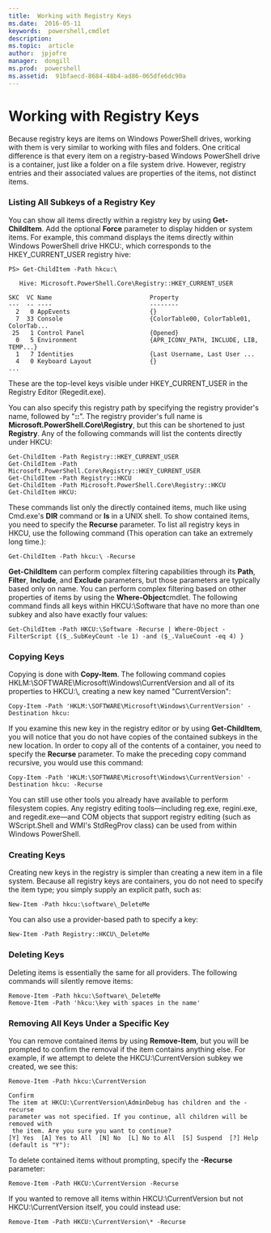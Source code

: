 ```yaml
---
title:  Working with Registry Keys
ms.date:  2016-05-11
keywords:  powershell,cmdlet
description:  
ms.topic:  article
author:  jpjofre
manager:  dongill
ms.prod:  powershell
ms.assetid:  91bfaecd-8684-48b4-ad86-065dfe6dc90a
---
```


# Working with Registry Keys
Because registry keys are items on Windows PowerShell drives, working with them is very similar to working with files and folders. One critical difference is that every item on a registry\-based Windows PowerShell drive is a container, just like a folder on a file system drive. However, registry entries and their associated values are properties of the items, not distinct items.

### Listing All Subkeys of a Registry Key
You can show all items directly within a registry key by using **Get\-ChildItem**. Add the optional **Force** parameter to display hidden or system items. For example, this command displays the items directly within Windows PowerShell drive HKCU:, which corresponds to the HKEY\_CURRENT\_USER registry hive:

```
PS> Get-ChildItem -Path hkcu:\

   Hive: Microsoft.PowerShell.Core\Registry::HKEY_CURRENT_USER

SKC  VC Name                           Property
---  -- ----                           --------
  2   0 AppEvents                      {}
  7  33 Console                        {ColorTable00, ColorTable01, ColorTab...
 25   1 Control Panel                  {Opened}
  0   5 Environment                    {APR_ICONV_PATH, INCLUDE, LIB, TEMP...}
  1   7 Identities                     {Last Username, Last User ...
  4   0 Keyboard Layout                {}
...
```

These are the top\-level keys visible under HKEY\_CURRENT\_USER in the Registry Editor (Regedit.exe).

You can also specify this registry path by specifying the registry provider's name, followed by "**::**". The registry provider's full name is **Microsoft.PowerShell.Core\\Registry**, but this can be shortened to just **Registry**. Any of the following commands will list the contents directly under HKCU:

```
Get-ChildItem -Path Registry::HKEY_CURRENT_USER
Get-ChildItem -Path Microsoft.PowerShell.Core\Registry::HKEY_CURRENT_USER
Get-ChildItem -Path Registry::HKCU
Get-ChildItem -Path Microsoft.PowerShell.Core\Registry::HKCU
Get-ChildItem HKCU:
```

These commands list only the directly contained items, much like using Cmd.exe's **DIR** command or **ls** in a UNIX shell. To show contained items, you need to specify the **Recurse** parameter. To list all registry keys in HKCU, use the following command (This operation can take an extremely long time.):

```
Get-ChildItem -Path hkcu:\ -Recurse
```

**Get\-ChildItem** can perform complex filtering capabilities through its **Path**, **Filter**, **Include**, and **Exclude** parameters, but those parameters are typically based only on name. You can perform complex filtering based on other properties of items by using the **Where\-Object**cmdlet. The following command finds all keys within HKCU:\\Software that have no more than one subkey and also have exactly four values:

```
Get-ChildItem -Path HKCU:\Software -Recurse | Where-Object -FilterScript {($_.SubKeyCount -le 1) -and ($_.ValueCount -eq 4) }
```

### Copying Keys
Copying is done with **Copy\-Item**. The following command copies HKLM:\\SOFTWARE\\Microsoft\\Windows\\CurrentVersion and all of its properties to HKCU:\\, creating a new key named "CurrentVersion":

```
Copy-Item -Path 'HKLM:\SOFTWARE\Microsoft\Windows\CurrentVersion' -Destination hkcu:
```

If you examine this new key in the registry editor or by using **Get\-ChildItem**, you will notice that you do not have copies of the contained subkeys in the new location. In order to copy all of the contents of a container, you need to specify the **Recurse** parameter. To make the preceding copy command recursive, you would use this command:

```
Copy-Item -Path 'HKLM:\SOFTWARE\Microsoft\Windows\CurrentVersion' -Destination hkcu: -Recurse
```

You can still use other tools you already have available to perform filesystem copies. Any registry editing tools—including reg.exe, regini.exe, and regedit.exe—and COM objects that support registry editing (such as WScript.Shell and WMI's StdRegProv class) can be used from within Windows PowerShell.

### Creating Keys
Creating new keys in the registry is simpler than creating a new item in a file system. Because all registry keys are containers, you do not need to specify the item type; you simply supply an explicit path, such as:

```
New-Item -Path hkcu:\software\_DeleteMe
```

You can also use a provider\-based path to specify a key:

```
New-Item -Path Registry::HKCU\_DeleteMe
```

### Deleting Keys
Deleting items is essentially the same for all providers. The following commands will silently remove items:

```
Remove-Item -Path hkcu:\Software\_DeleteMe
Remove-Item -Path 'hkcu:\key with spaces in the name'
```

### Removing All Keys Under a Specific Key
You can remove contained items by using **Remove\-Item**, but you will be prompted to confirm the removal if the item contains anything else. For example, if we attempt to delete the HKCU:\\CurrentVersion subkey we created, we see this:

```
Remove-Item -Path hkcu:\CurrentVersion

Confirm
The item at HKCU:\CurrentVersion\AdminDebug has children and the -recurse
parameter was not specified. If you continue, all children will be removed with
 the item. Are you sure you want to continue?
[Y] Yes  [A] Yes to All  [N] No  [L] No to All  [S] Suspend  [?] Help
(default is "Y"):
```

To delete contained items without prompting, specify the **\-Recurse** parameter:

```
Remove-Item -Path HKCU:\CurrentVersion -Recurse
```

If you wanted to remove all items within HKCU:\\CurrentVersion but not HKCU:\\CurrentVersion itself, you could instead use:

```
Remove-Item -Path HKCU:\CurrentVersion\* -Recurse
```

